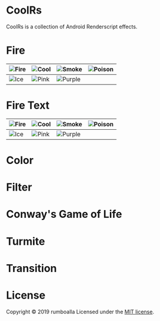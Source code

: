 # CoolRs
CoolRs is a collection of Android Renderscript effects.

# Fire
![Fire](https://raw.githubusercontent.com/rumboalla/coolrs/master/screenshots/fire.gif?token=AFBMOET3O3YH2V2URG6JFY25U5ETA) | ![Cool](https://raw.githubusercontent.com/rumboalla/coolrs/master/screenshots/cool.gif?token=AFBMOEVIFEH5YUKMEWJWYUK5U5FGI) | ![Smoke](https://raw.githubusercontent.com/rumboalla/coolrs/master/screenshots/smoke.gif?token=AFBMOEVZX5OEMJYJY4L4O2S5U5FHO) | ![Poison](https://raw.githubusercontent.com/rumboalla/coolrs/master/screenshots/poison.gif?token=AFBMOEUVGBRYJWTMNJWAED25U5FKG)
------------ | ------------- | ------------- | -------------
![Ice](https://raw.githubusercontent.com/rumboalla/coolrs/master/screenshots/ice.gif?token=AFBMOEQN2PF67BIN5CHCMR25U5FVQ) | ![Pink](https://raw.githubusercontent.com/rumboalla/coolrs/master/screenshots/pink.gif?token=AFBMOEXSYUO427HD3JU5UYK5U5FWY) | ![Purple](https://raw.githubusercontent.com/rumboalla/coolrs/master/screenshots/purple.gif?token=AFBMOEV4BFSZXIWMWFI7MNK5U5FYI) | 

# Fire Text
![Fire](https://raw.githubusercontent.com/rumboalla/coolrs/master/screenshots/firetext.gif?token=AFBMOEXHGIV4ZFSKMLDGKGS5U5HM2) | ![Cool](https://raw.githubusercontent.com/rumboalla/coolrs/master/screenshots/cooltext.gif?token=AFBMOEUUAW62TJAKUPR3MMC5U5HN6) | ![Smoke](https://raw.githubusercontent.com/rumboalla/coolrs/master/screenshots/smoketext.gif?token=AFBMOEV54GJWUVMEVTHPV725U5HPM) | ![Poison](https://raw.githubusercontent.com/rumboalla/coolrs/master/screenshots/poisontext.gif?token=AFBMOETWWWNUVTR3YZIPQIC5U5HQY)
------------ | ------------- | ------------- | -------------
![Ice](https://raw.githubusercontent.com/rumboalla/coolrs/master/screenshots/icetext.gif?token=AFBMOEQN33LLU2A2NVSP3C25U5HZA) | ![Pink](https://raw.githubusercontent.com/rumboalla/coolrs/master/screenshots/pinktext.gif?token=AFBMOEQQWU5YEN5BGWL2DHK5U5H2O) | ![Purple](https://raw.githubusercontent.com/rumboalla/coolrs/master/screenshots/poisontext.gif?token=AFBMOEXRRYLLKLB7D5LM2DS5U5H34) | 

# Color

# Filter

# Conway's Game of Life

# Turmite

# Transition

# License
Copyright © 2019 rumboalla
Licensed under the [MIT license](https://raw.githubusercontent.com/rumboalla/coolrs/master/LICENSE?token=AFBMOEUNMO3XMC3IRBLGDJK5U5EO6).

